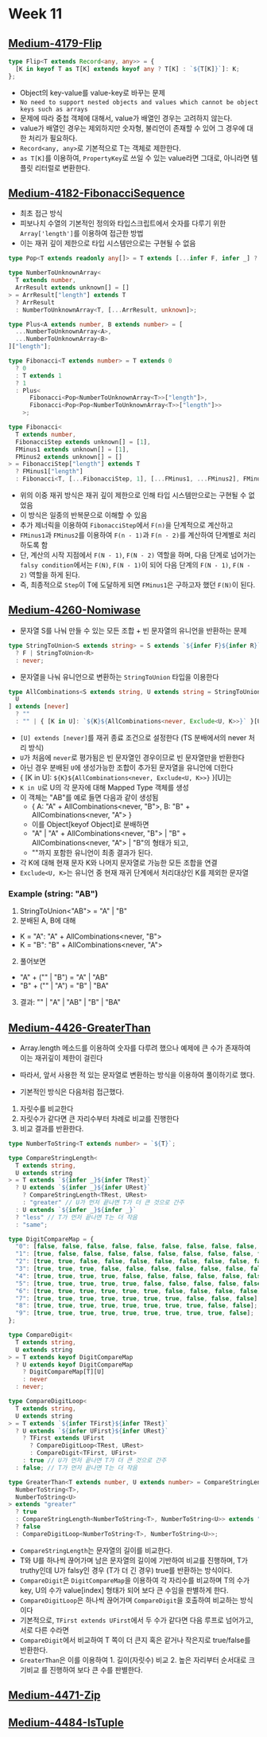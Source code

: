 # Week 11

## [Medium-4179-Flip](./medium/4179-flip.ts)

```ts
type Flip<T extends Record<any, any>> = {
  [K in keyof T as T[K] extends keyof any ? T[K] : `${T[K]}`]: K;
};
```

- Object의 key-value를 value-key로 바꾸는 문제
- `No need to support nested objects and values which cannot be object keys such as arrays`
- 문제에 따라 중첩 객체에 대해서, value가 배열인 경우는 고려하지 않는다.
- value가 배열인 경우는 제외하지만 숫자형, 불리언이 존재할 수 있어 그 경우에 대한 처리가 필요하다.
- `Record<any, any>`로 기본적으로 T는 객체로 제한한다.
- `as T[K]`를 이용하여, `PropertyKey`로 쓰일 수 있는 value라면 그대로, 아니라면 템플릿 리터럴로 변환한다.

## [Medium-4182-FibonacciSequence](./medium/4182-fibonacci-sequence.ts)

- 최초 접근 방식
- 피보나치 수열의 기본적인 정의와 타입스크립트에서 숫자를 다루기 위한 `Array['length']`를 이용하여 접근한 방법
- 이는 재귀 깊이 제한으로 타입 시스템만으로는 구현될 수 없음

```ts
type Pop<T extends readonly any[]> = T extends [...infer F, infer _] ? F : [];

type NumberToUnknownArray<
  T extends number,
  ArrResult extends unknown[] = []
> = ArrResult["length"] extends T
  ? ArrResult
  : NumberToUnknownArray<T, [...ArrResult, unknown]>;

type Plus<A extends number, B extends number> = [
  ...NumberToUnknownArray<A>,
  ...NumberToUnknownArray<B>
]["length"];

type Fibonacci<T extends number> = T extends 0
  ? 0
  : T extends 1
  ? 1
  : Plus<
      Fibonacci<Pop<NumberToUnknownArray<T>>["length"]>,
      Fibonacci<Pop<Pop<NumberToUnknownArray<T>>["length"]>>
    >;
```

```ts
type Fibonacci<
  T extends number,
  FibonacciStep extends unknown[] = [1],
  FMinus1 extends unknown[] = [1],
  FMinus2 extends unknown[] = []
> = FibonacciStep["length"] extends T
  ? FMinus1["length"]
  : Fibonacci<T, [...FibonacciStep, 1], [...FMinus1, ...FMinus2], FMinus1>;
```

- 위의 이중 재귀 방식은 재귀 깊이 제한으로 인해 타입 시스템만으로는 구현될 수 없었음
- 이 방식은 일종의 반복문으로 이해할 수 있음
- 추가 제너릭을 이용하여 `FibonacciStep`에서 `F(n)`을 단계적으로 계산하고
- `FMinus1`과 `FMinus2`를 이용하여 `F(n - 1)`과 `F(n - 2)`를 계산하여 단계별로 처리하도록 함
- 단, 계산의 시작 지점에서 `F(N - 1)`, `F(N - 2)` 역할을 하며, 다음 단계로 넘어가는 `falsy condition`에서는 `F(N)`, `F(N - 1)`이 되어 다음 단계의 `F(N - 1)`, `F(N - 2)` 역할을 하게 된다.
- 즉, 최종적으로 `Step`이 T에 도달하게 되면 `FMinus1`은 구하고자 했던 `F(N)`이 된다.

## [Medium-4260-Nomiwase](./medium/4260-nomiwase.ts)

- 문자열 S를 나눠 만들 수 있는 모든 조합 + 빈 문자열의 유니언을 반환하는 문제

```ts
type StringToUnion<S extends string> = S extends `${infer F}${infer R}`
  ? F | StringToUnion<R>
  : never;
```

- 문자열을 나눠 유니언으로 변환하는 `StringToUnion` 타입을 이용한다

```ts
type AllCombinations<S extends string, U extends string = StringToUnion<S>> = [
  U
] extends [never]
  ? ""
  : "" | { [K in U]: `${K}${AllCombinations<never, Exclude<U, K>>}` }[U];
```

- `[U] extends [never]`를 재귀 종료 조건으로 설정한다 (TS 분배에서의 never 처리 방식)
- `U`가 처음에 `never`로 평가됨은 빈 문자열인 경우이므로 빈 문자열만을 반환한다
- 아닌 경우 분배된 `U`에 생성가능한 조합이 추가된 문자열을 유니언에 더한다
- { [K in U]: `${K}${AllCombinations<never, Exclude<U, K>>}` }[U]는
- `K in U`로 U의 각 문자에 대해 Mapped Type 객체를 생성
- 이 객체는 "AB"를 예로 들면 다음과 같이 생성됨
  - { A: "A" + AllCombinations<never, "B">, B: "B" + AllCombinations<never, "A"> }
  - 이를 Object[keyof Object]로 분배하면
  - "A" | "A" + AllCombinations<never, "B"> | "B" + AllCombinations<never, "A"> | "B"의 형태가 되고,
  - ""까지 포함한 유니언이 최종 결과가 된다.
- 각 K에 대해 현재 문자 K와 나머지 문자열로 가능한 모든 조합을 연결
- `Exclude<U, K>`는 유니언 중 현재 재귀 단계에서 처리대상인 K를 제외한 문자열

### Example (string: "AB")

1. StringToUnion<"AB"> = "A" | "B"
2. 분배된 A, B에 대해

- K = "A": "A" + AllCombinations<never, "B">
- K = "B": "B" + AllCombinations<never, "A">

2. 풀어보면

- "A" + ("" | "B") = "A" | "AB"
- "B" + ("" | "A") = "B" | "BA"

3. 결과: "" | "A" | "AB" | "B" | "BA"

## [Medium-4426-GreaterThan](./medium/4426-greater-than.ts)

- Array.length 메소드를 이용하여 숫자를 다루려 했으나 예제에 큰 수가 존재하여 이는 재귀깊이 제한이 걸린다
- 따라서, 앞서 사용한 적 있는 문자열로 변환하는 방식을 이용하여 풀이하기로 했다.

- 기본적인 방식은 다음처럼 접근했다.

1. 자릿수를 비교한다
2. 자릿수가 같다면 큰 자리수부터 차례로 비교를 진행한다
3. 비교 결과를 반환한다.

```ts
type NumberToString<T extends number> = `${T}`;

type CompareStringLength<
  T extends string,
  U extends string
> = T extends `${infer _}${infer TRest}`
  ? U extends `${infer _}${infer URest}`
    ? CompareStringLength<TRest, URest>
    : "greater" // U가 먼저 끝나면 T가 더 큰 것으로 간주
  : U extends `${infer _}${infer _}`
  ? "less" // T가 먼저 끝나면 T는 더 작음
  : "same";

type DigitCompareMap = {
  "0": [false, false, false, false, false, false, false, false, false, false];
  "1": [true, false, false, false, false, false, false, false, false, false];
  "2": [true, true, false, false, false, false, false, false, false, false];
  "3": [true, true, true, false, false, false, false, false, false, false];
  "4": [true, true, true, true, false, false, false, false, false, false];
  "5": [true, true, true, true, true, false, false, false, false, false];
  "6": [true, true, true, true, true, true, false, false, false, false];
  "7": [true, true, true, true, true, true, true, false, false, false];
  "8": [true, true, true, true, true, true, true, true, false, false];
  "9": [true, true, true, true, true, true, true, true, true, false];
};

type CompareDigit<
  T extends string,
  U extends string
> = T extends keyof DigitCompareMap
  ? U extends keyof DigitCompareMap
    ? DigitCompareMap[T][U]
    : never
  : never;

type CompareDigitLoop<
  T extends string,
  U extends string
> = T extends `${infer TFirst}${infer TRest}`
  ? U extends `${infer UFirst}${infer URest}`
    ? TFirst extends UFirst
      ? CompareDigitLoop<TRest, URest>
      : CompareDigit<TFirst, UFirst>
    : true // U가 먼저 끝나면 T가 더 큰 것으로 간주
  : false; // T가 먼저 끝나면 T는 더 작음

type GreaterThan<T extends number, U extends number> = CompareStringLength<
  NumberToString<T>,
  NumberToString<U>
> extends "greater"
  ? true
  : CompareStringLength<NumberToString<T>, NumberToString<U>> extends "less"
  ? false
  : CompareDigitLoop<NumberToString<T>, NumberToString<U>>;
```

- `CompareStringLength`는 문자열의 길이를 비교한다.
- T와 U를 하나씩 끊어가며 남은 문자열의 길이에 기반하여 비교를 진행하며, T가 truthy인데 U가 falsy인 경우 (T가 더 긴 경우) true를 반환하는 방식이다.
- `CompareDigit`은 `DigitCompareMap`을 이용하여 각 자리수를 비교하며 T의 수가 key, U의 수가 value[index] 형태가 되어 보다 큰 수임을 판별하게 한다.
- `CompareDigitLoop`은 하나씩 끊어가며 `CompareDigit`을 호출하여 비교하는 방식이다
- 기본적으로, `TFirst extends UFirst`에서 두 수가 같다면 다음 루프로 넘어가고, 서로 다른 수라면
- `CompareDigit`에서 비교하여 T 쪽이 더 큰지 혹은 같거나 작은지로 true/false를 반환한다.
- `GreaterThan`은 이를 이용하여 1. 길이(자릿수) 비교 2. 높은 자리부터 순서대로 크기비교 를 진행하여 보다 큰 수를 판별한다.

## [Medium-4471-Zip](./medium/4471-zip.ts)

## [Medium-4484-IsTuple](./medium/4484-is-tuple.ts)
